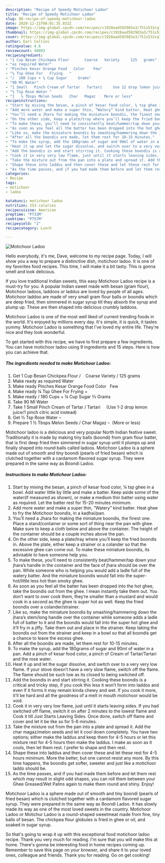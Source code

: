 ```yaml
---
description: "Recipe of Speedy Motichoor Ladoo"
title: "Recipe of Speedy Motichoor Ladoo"
slug: 88-recipe-of-speedy-motichoor-ladoo
date: 2020-12-21T08:01:35.832Z
image: https://img-global.cpcdn.com/recipes/c1928aad592983a3/751x532cq70/motichoor-ladoo-recipe-main-photo.jpg
thumbnail: https://img-global.cpcdn.com/recipes/c1928aad592983a3/751x532cq70/motichoor-ladoo-recipe-main-photo.jpg
cover: https://img-global.cpcdn.com/recipes/c1928aad592983a3/751x532cq70/motichoor-ladoo-recipe-main-photo.jpg
author: Earl Collins
ratingvalue: 4.6
reviewcount: 40893
recipeingredient:
- "1 Cup Besan Chickpea Flour       Coarse   Variety     125   grams"
- "as required Water"
- "Pinches Kesar Orange Food   Color    Few"
- "¼ Tsp Ghee For   Frying   "
- "/  180 Cups + ¼ Cup Sugar     Grams"
- "90 Ml Water"
- "1 Small   Pinch Cream of Tartar   Tartari     Use 12 drop lemon juice1 pinch citric acid instead"
- "½ Tsp Rose Water "
- "1   ½ Tbsps Melon Seeds   Char   Magaz    More or less"
recipeinstructions:
- "Start by mixing the besan, a pinch of kesar food color, ¼ tsp ghee in a bowl. Add water little by little and make a batter. Keep aside some of the water(if measured as shown), or make a medium thin batter using water as required. Let the batter rest for 15-20 minutes minimum."
- "Add more water and make a super thin, “Watery” kind batter. Heat ghee to fry the Motichoor boondis, in a kadhai/pan."
- "You’ll need a Jhara for making the miniature boondis, the finest one. Place a stand/container or some sort of thing near the pan with ghee. Make sure to keep a cloth below and above the container. The height of the container should be a couple inches above the pan."
- "On the other side, keep a plate/tray where you’ll keep the fried boondis in. Above the plate, either keep a strainer or a colander so that the excessive ghee can come out. To make these miniature boondis, its advisable to have someone help you."
- "To make these, you’ll need to consistently beat/hammer/tap down your jhara’s handle in the container and the face of jhara should be over the pan. While someone who is helping you would add a ladle full of the watery batter. And the miniature boondis would fall into the super-hot/little less hot than smoky ghee."
- "As soon as you feel all the batter has been dropped into the hot ghee, take the boondis out from the ghee. I mean instantly take them out. You don’t want to over cook them, they’re smaller than a mustard and would cook in a second as the ghee is super hot as well. Keep the fried boondis over a colander/strainer."
- "Like so, make the miniature boondis by smashing/hammering down the jhara’s stem/long handle over the container while someone adds a ladle full of batter to it and the boondis would fall into the super hot ghee and it’ll fry in a jiffy. Take them out and place in the strainer. Keep taking the boondis out from the strainer and keep in a bowl so that all boondis get a chance to leave the excess ghee."
- "After all the boondis are made, let them rest for 10-15 minutes."
- "To make the syrup, add the 180grams of sugar and 90ml of water in a pan. Add a pinch of kesar food color, a pinch of Cream of Tartar/Tartari and the rose water."
- "Heat it up and let the sugar dissolve, and switch over to a very very low flame. If your stove doesn’t have a very slow flame, switch off the flame. The flame should be such low as its closed to being switched off."
- "Add the boondis in and start stirring it. Cooking these boondis is a critical and tricky step, if you cook this less it won’t form into laddos and even if it forms it may remain kinda chewy and wet. If you cook it more, it’ll be hard and all the goodness of a melt in mouth motichoor would be void."
- "Cook it in very very low flame, just until it starts leaving sides. If you had switched off flame, switch it on after 2 minutes to the lowest flame and Cook it till Just Starts Leaving Sides. Once done, switch off flame and cover and let it be like so for 5-6 minutes."
- "Take the mixture out from the pan into a plate and spread it. Add the char magaz/melon seeds and let it cool down completely. You have two options; either make the laddus and keep them for 4-5 hours or let this mixture rest for 4-5 hours then make the laddus. I make as soon as it cools, then let them rest. I prefer to shape and then rest."
- "Shape these into laddus and then cover these and let these rest for 4-5 hours minimum. More the better, but one cannot resist any more. By this time happens, the boondis get softer, sweeter and just like a motichoor laddo should be."
- "As the time passes, and if you had made them before and let them rest which may result in slight odd shapes, you can roll them between your Ghee Greased/Wet Palms again to make them round and shiny. Enjoy!"
categories:
- Recipe
tags:
- motichoor
- ladoo

katakunci: motichoor ladoo 
nutrition: 253 calories
recipecuisine: American
preptime: "PT33M"
cooktime: "PT57M"
recipeyield: "2"
recipecategory: Lunch

---
```



![Motichoor Ladoo](https://img-global.cpcdn.com/recipes/c1928aad592983a3/751x532cq70/motichoor-ladoo-recipe-main-photo.jpg)

Hello everybody, it's me, Dave, welcome to my recipe page. Today, I will show you a way to prepare a distinctive dish, motichoor ladoo. It is one of my favorites food recipes. This time, I will make it a bit tasty. This is gonna smell and look delicious.

If you love traditional Indian sweets, this easy Motichoor Ladoo recipe is a must-try for you. A popular Indian sweet made with besan (gram flour), Motichoor ladoos, laddoos or laddus are loved by people of all ages. Motichoor laddoo are made of very small gram flour balls or boondis which are deep fried, then simmered in sugar syrup till they absorb the syrup and plump up. These are then shaped into delicious crumbly laddoos.

Motichoor Ladoo is one of the most well liked of current trending foods in the world. It's enjoyed by millions every day. It's simple, it is quick, it tastes yummy. Motichoor Ladoo is something that I've loved my entire life. They're nice and they look wonderful.


To get started with this recipe, we have to first prepare a few ingredients. You can have motichoor ladoo using 9 ingredients and 15 steps. Here is how you can achieve that.

<!--inarticleads1-->

##### The ingredients needed to make Motichoor Ladoo:

1. Get 1 Cup Besan Chickpea Flour /      Coarse   Variety   /  125   grams
1. Make ready as required Water
1. Make ready Pinches Kesar Orange Food   Color    Few
1. Make ready ¼ Tsp Ghee For   Frying   +
1. Make ready /  180 Cups + ¼ Cup Sugar ⅔    Grams
1. Take 90 Ml Water
1. Take 1 Small   Pinch Cream of Tartar /  Tartari     (Use 1-2 drop lemon juice/1 pinch citric acid instead)
1. Get ½ Tsp Rose Water –
1. Prepare 1   ½ Tbsps Melon Seeds /  Char   Magaz  –  (More or less)


Motichoor ladoo is a delicious and very popular North Indian festive sweet. Traditionally it is made by making tiny balls (boondi) from gram flour batter, that is first deep fried then simmered in sugar syrup until it plumps up and finally shaped into round balls called ladoos. Motichoor Ladoo is a sphere made out of smooth and tiny boondi (pearls of fried besan) which is clutched together with a cardamom flavored sugar syrup. They were prepared in the same way as Boondi Ladoo. 

<!--inarticleads2-->

##### Instructions to make Motichoor Ladoo:

1. Start by mixing the besan, a pinch of kesar food color, ¼ tsp ghee in a bowl. Add water little by little and make a batter. Keep aside some of the water(if measured as shown), or make a medium thin batter using water as required. Let the batter rest for 15-20 minutes minimum.
1. Add more water and make a super thin, “Watery” kind batter. Heat ghee to fry the Motichoor boondis, in a kadhai/pan.
1. You’ll need a Jhara for making the miniature boondis, the finest one. Place a stand/container or some sort of thing near the pan with ghee. Make sure to keep a cloth below and above the container. The height of the container should be a couple inches above the pan.
1. On the other side, keep a plate/tray where you’ll keep the fried boondis in. Above the plate, either keep a strainer or a colander so that the excessive ghee can come out. To make these miniature boondis, its advisable to have someone help you.
1. To make these, you’ll need to consistently beat/hammer/tap down your jhara’s handle in the container and the face of jhara should be over the pan. While someone who is helping you would add a ladle full of the watery batter. And the miniature boondis would fall into the super-hot/little less hot than smoky ghee.
1. As soon as you feel all the batter has been dropped into the hot ghee, take the boondis out from the ghee. I mean instantly take them out. You don’t want to over cook them, they’re smaller than a mustard and would cook in a second as the ghee is super hot as well. Keep the fried boondis over a colander/strainer.
1. Like so, make the miniature boondis by smashing/hammering down the jhara’s stem/long handle over the container while someone adds a ladle full of batter to it and the boondis would fall into the super hot ghee and it’ll fry in a jiffy. Take them out and place in the strainer. Keep taking the boondis out from the strainer and keep in a bowl so that all boondis get a chance to leave the excess ghee.
1. After all the boondis are made, let them rest for 10-15 minutes.
1. To make the syrup, add the 180grams of sugar and 90ml of water in a pan. Add a pinch of kesar food color, a pinch of Cream of Tartar/Tartari and the rose water.
1. Heat it up and let the sugar dissolve, and switch over to a very very low flame. If your stove doesn’t have a very slow flame, switch off the flame. The flame should be such low as its closed to being switched off.
1. Add the boondis in and start stirring it. Cooking these boondis is a critical and tricky step, if you cook this less it won’t form into laddos and even if it forms it may remain kinda chewy and wet. If you cook it more, it’ll be hard and all the goodness of a melt in mouth motichoor would be void.
1. Cook it in very very low flame, just until it starts leaving sides. If you had switched off flame, switch it on after 2 minutes to the lowest flame and Cook it till Just Starts Leaving Sides. Once done, switch off flame and cover and let it be like so for 5-6 minutes.
1. Take the mixture out from the pan into a plate and spread it. Add the char magaz/melon seeds and let it cool down completely. You have two options; either make the laddus and keep them for 4-5 hours or let this mixture rest for 4-5 hours then make the laddus. I make as soon as it cools, then let them rest. I prefer to shape and then rest.
1. Shape these into laddus and then cover these and let these rest for 4-5 hours minimum. More the better, but one cannot resist any more. By this time happens, the boondis get softer, sweeter and just like a motichoor laddo should be.
1. As the time passes, and if you had made them before and let them rest which may result in slight odd shapes, you can roll them between your Ghee Greased/Wet Palms again to make them round and shiny. Enjoy!


Motichoor Ladoo is a sphere made out of smooth and tiny boondi (pearls of fried besan) which is clutched together with a cardamom flavored sugar syrup. They were prepared in the same way as Boondi Ladoo. It has slowly made its way as one of the most loved sweets in the country. Motichoor Ladoo or Motichur Ladoo is a round-shaped sweetmeat made from fine, tiny balls of besan. The chickpea flour globules is fried in ghee or oil, and soaked in sugar syrup. 

So that's going to wrap it up with this exceptional food motichoor ladoo recipe. Thank you very much for reading. I'm sure that you will make this at home. There's gonna be interesting food in home recipes coming up. Remember to save this page on your browser, and share it to your loved ones, colleague and friends. Thank you for reading. Go on get cooking!
